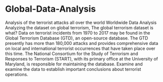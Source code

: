 # Global-Data-Analysis
Analysis of the terrorist attacks all over the world
Worldwide Data Analysis
Analyzing the dataset on global terrorism, The global terrorism dataset is what? Data on terrorist incidents from 1970 to 2017 may be found in the Global Terrorism Database (GTD), an open-source database. The GTD presently has more than 180,000 attacks and provides comprehensive data on local and international terrorist occurrences that have taken place over this time. The National Consortium for the Study of Terrorism and Responses to Terrorism (START), with its primary office at the University of Maryland, is responsible for maintaining the database. Examine and examine the data to establish important conclusions about terrorist operations.
